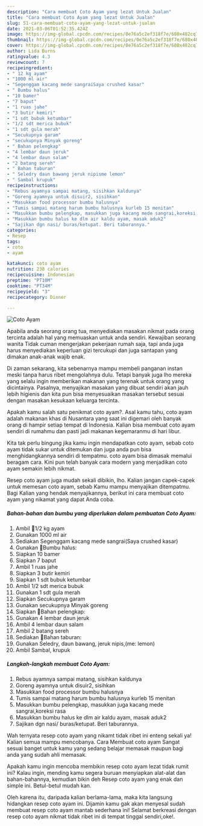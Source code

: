 ```yaml
---
description: "Cara membuat Coto Ayam yang lezat Untuk Jualan"
title: "Cara membuat Coto Ayam yang lezat Untuk Jualan"
slug: 51-cara-membuat-coto-ayam-yang-lezat-untuk-jualan
date: 2021-03-06T01:52:35.424Z
image: https://img-global.cpcdn.com/recipes/0e76a5c2ef318f7e/680x482cq70/coto-ayam-foto-resep-utama.jpg
thumbnail: https://img-global.cpcdn.com/recipes/0e76a5c2ef318f7e/680x482cq70/coto-ayam-foto-resep-utama.jpg
cover: https://img-global.cpcdn.com/recipes/0e76a5c2ef318f7e/680x482cq70/coto-ayam-foto-resep-utama.jpg
author: Lida Burns
ratingvalue: 4.3
reviewcount: 7
recipeingredient:
- " 12 kg ayam"
- "1000 ml air"
- "Segenggam kacang mede sangraiSaya crushed kasar"
- " Bumbu halus"
- "10 bamer"
- "7 baput"
- "1 ruas jahe"
- "3 butir kemiri"
- "1 sdt bubuk ketumbar"
- "1/2 sdt merica bubuk"
- "1 sdt gula merah"
- "Secukupnya garam"
- "secukupnya Minyak goreng"
- " Bahan pelengkap"
- "4 lembar daun jeruk"
- "4 lembar daun salam"
- "2 batang sereh"
- " Bahan taburan"
- " Seledry daun bawang jeruk nipisme lemon"
- " Sambal krupuk"
recipeinstructions:
- "Rebus ayamnya sampai matang, sisihkan kaldunya"
- "Goreng ayamnya untuk disuir2, sisihkan"
- "Masukkan food processor bumbu halusnya"
- "Tumis sampai matang harum bumbu halusnya kurleb 15 menitan"
- "Masukkan bumbu pelengkap, masukkan juga kacang mede sangrai,koreksi rasa"
- "Masukkan bumbu halus ke dlm air kaldu ayam, masak aduk2"
- "Sajikan dgn nasi/ buras/ketupat. Beri taburannya."
categories:
- Resep
tags:
- coto
- ayam

katakunci: coto ayam 
nutrition: 238 calories
recipecuisine: Indonesian
preptime: "PT10M"
cooktime: "PT34M"
recipeyield: "3"
recipecategory: Dinner

---
```



![Coto Ayam](https://img-global.cpcdn.com/recipes/0e76a5c2ef318f7e/680x482cq70/coto-ayam-foto-resep-utama.jpg)

Apabila anda seorang orang tua, menyediakan masakan nikmat pada orang tercinta adalah hal yang memuaskan untuk anda sendiri. Kewajiban seorang  wanita Tidak cuman mengerjakan pekerjaan rumah saja, tapi anda juga harus menyediakan keperluan gizi tercukupi dan juga santapan yang dimakan anak-anak wajib enak.

Di zaman  sekarang, kita sebenarnya mampu membeli panganan instan meski tanpa harus ribet mengolahnya dulu. Tetapi banyak juga lho mereka yang selalu ingin memberikan makanan yang terenak untuk orang yang dicintainya. Pasalnya, menyajikan masakan yang dibuat sendiri akan jauh lebih higienis dan kita pun bisa menyesuaikan masakan tersebut sesuai dengan masakan kesukaan keluarga tercinta. 



Apakah kamu salah satu penikmat coto ayam?. Asal kamu tahu, coto ayam adalah makanan khas di Nusantara yang saat ini digemari oleh banyak orang di hampir setiap tempat di Indonesia. Kalian bisa membuat coto ayam sendiri di rumahmu dan pasti jadi makanan kegemaranmu di hari libur.

Kita tak perlu bingung jika kamu ingin mendapatkan coto ayam, sebab coto ayam tidak sukar untuk ditemukan dan juga anda pun bisa menghidangkannya sendiri di tempatmu. coto ayam bisa dimasak memalui beragam cara. Kini pun telah banyak cara modern yang menjadikan coto ayam semakin lebih nikmat.

Resep coto ayam juga mudah sekali dibikin, lho. Kalian jangan capek-capek untuk memesan coto ayam, sebab Kamu mampu menyajikan ditempatmu. Bagi Kalian yang hendak menyajikannya, berikut ini cara membuat coto ayam yang nikamat yang dapat Anda coba.

<!--inarticleads1-->

##### Bahan-bahan dan bumbu yang diperlukan dalam pembuatan Coto Ayam:

1. Ambil  📎1/2 kg ayam
1. Gunakan 1000 ml air
1. Sediakan Segenggam kacang mede sangrai(Saya crushed kasar)
1. Gunakan  📎Bumbu halus:
1. Siapkan 10 bamer
1. Siapkan 7 baput
1. Ambil 1 ruas jahe
1. Siapkan 3 butir kemiri
1. Siapkan 1 sdt bubuk ketumbar
1. Ambil 1/2 sdt merica bubuk
1. Gunakan 1 sdt gula merah
1. Siapkan Secukupnya garam
1. Gunakan secukupnya Minyak goreng
1. Siapkan  📎Bahan pelengkap:
1. Gunakan 4 lembar daun jeruk
1. Ambil 4 lembar daun salam
1. Ambil 2 batang sereh
1. Sediakan  📎Bahan taburan:
1. Gunakan  Seledry, daun bawang, jeruk nipis,(me: lemon)
1. Ambil  Sambal, krupuk




<!--inarticleads2-->

##### Langkah-langkah membuat Coto Ayam:

1. Rebus ayamnya sampai matang, sisihkan kaldunya
1. Goreng ayamnya untuk disuir2, sisihkan
1. Masukkan food processor bumbu halusnya
1. Tumis sampai matang harum bumbu halusnya kurleb 15 menitan
1. Masukkan bumbu pelengkap, masukkan juga kacang mede sangrai,koreksi rasa
1. Masukkan bumbu halus ke dlm air kaldu ayam, masak aduk2
1. Sajikan dgn nasi/ buras/ketupat. Beri taburannya.




Wah ternyata resep coto ayam yang nikamt tidak ribet ini enteng sekali ya! Kalian semua mampu mencobanya. Cara Membuat coto ayam Sangat sesuai banget untuk kamu yang sedang belajar memasak maupun bagi anda yang sudah ahli memasak.

Apakah kamu ingin mencoba membikin resep coto ayam lezat tidak rumit ini? Kalau ingin, mending kamu segera buruan menyiapkan alat-alat dan bahan-bahannya, kemudian bikin deh Resep coto ayam yang enak dan simple ini. Betul-betul mudah kan. 

Oleh karena itu, daripada kalian berlama-lama, maka kita langsung hidangkan resep coto ayam ini. Dijamin kamu gak akan menyesal sudah membuat resep coto ayam mantab sederhana ini! Selamat berkreasi dengan resep coto ayam nikmat tidak ribet ini di tempat tinggal sendiri,oke!.

